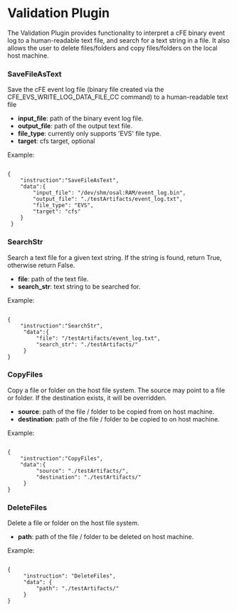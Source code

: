 # Validation Plugin

The Validation Plugin provides functionality to interpret a cFE binary event log to a human-readable text file, and search for a text string in a file. 
It also allows the user to delete files/folders and copy files/folders on the local host machine.

### SaveFileAsText

Save the cFE event log file (binary file created via the CFE_EVS_WRITE_LOG_DATA_FILE_CC command) to a human-readable text file

- **input_file**: path of the binary event log file.
- **output_file**: path of the output text file.
- **file_type**: currently only supports 'EVS' file type.
- **target**: cfs target, optional 

Example:
<pre><code>
{
    "instruction":"SaveFileAsText",
    "data":{
        "input_file": "/dev/shm/osal:RAM/event_log.bin",
        "output_file": "./testArtifacts/event_log.txt",
        "file_type": "EVS",
        "target": "cfs"
    }
 }
</code></pre>

### SearchStr

Search a text file for a given text string. If the string is found, return True, otherwise return False.

- **file**: path of the text file.
- **search_str**: text string to be searched for.

Example:
<pre><code>
{
    "instruction":"SearchStr",
     "data":{
         "file": "/testArtifacts/event_log.txt",
         "search_str": "./testArtifacts/"                                          
     }        
}
</code></pre>

### CopyFiles

Copy a file or folder on the host file system. The source may point to a file or folder.
If the destination exists, it will be overridden. 
- **source**: path of the file / folder to be copied from on host machine.
- **destination**: path of the file / folder to be copied to on host machine.

Example:
<pre><code>
{
    "instruction":"CopyFiles",
    "data":{
         "source": "./testArtifacts/",
         "destination": "./testArtifacts/"                                          
     }        
}
</code></pre>

### DeleteFiles

Delete a file or folder on the host file system.  

- **path**: path of the file / folder to be deleted on host machine.

Example:
<pre><code>
{
     "instruction": "DeleteFiles",
     "data": {
         "path": "./testArtifacts/"                                          
     }             
}
</code></pre>
